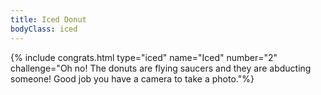```yaml
---
title: Iced Donut
bodyClass: iced
---
```

{% include congrats.html type="iced" name="Iced" number="2" challenge="Oh no! The donuts are flying saucers and they are abducting someone! Good job you have a camera to take a photo."%}